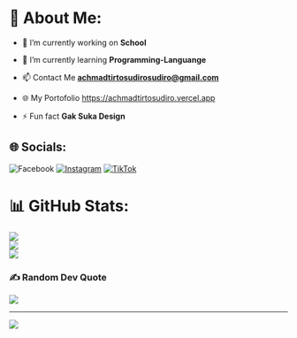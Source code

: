 # 💫 About Me:
- 🔭 I’m currently working on **School**

- 🌱 I’m currently learning **Programming-Languange**

- 📫 Contact Me **achmadtirtosudirosudiro@gmail.com**

- 🌐 My Portofolio https://achmadtirtosudiro.vercel.app

- ⚡ Fun fact **Gak Suka Design**

## 🌐 Socials:
![Facebook](https://img.shields.io/badge/Facebook-%231877F2.svg?logo=Facebook&logoColor=white) [![Instagram](https://img.shields.io/badge/Instagram-%23E4405F.svg?logo=Instagram&logoColor=white)](https://instagram.com/achmadtirtosudiro) [![TikTok](https://img.shields.io/badge/TikTok-%23000000.svg?logo=TikTok&logoColor=white)](https://tiktok.com/@investor.muda99)

# 📊 GitHub Stats:
![](https://github-readme-stats.vercel.app/api?username=Achmadts&theme=dark&hide_border=false&include_all_commits=false&count_private=false)<br/>
![](https://github-readme-streak-stats.herokuapp.com/?user=Achmadts&theme=dark&hide_border=false)<br/>
![](https://github-readme-stats.vercel.app/api/top-langs/?username=Achmadts&theme=dark&hide_border=false&include_all_commits=false&count_private=false&layout=compact)

### ✍️ Random Dev Quote
![](https://quotes-github-readme.vercel.app/api?type=horizontal&theme=tokyonight)

---
[![](https://visitcount.itsvg.in/api?id=Achmadts&icon=0&color=0)](https://visitcount.itsvg.in)

<!-- Proudly created with GPRM ( https://gprm.itsvg.in ) -->
